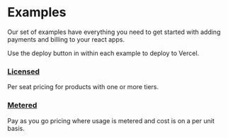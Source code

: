 # Examples

Our set of examples have everything you need to get started with adding payments and billing to your react apps.

Use the deploy button in within each example to deploy to Vercel.

### [Licensed](licensed)

Per seat pricing for products with one or more tiers.

### [Metered](metered)

Pay as you go pricing where usage is metered and cost is on a per unit basis.
